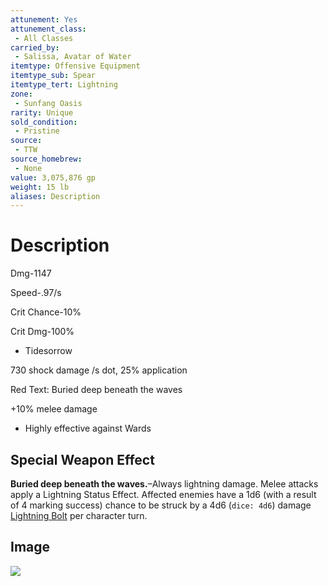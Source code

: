 ```yaml
---
attunement: Yes
attunement_class:
 - All Classes
carried_by:
 - Salissa, Avatar of Water
itemtype: Offensive Equipment
itemtype_sub: Spear
itemtype_tert: Lightning
zone:
 - Sunfang Oasis
rarity: Unique
sold_condition:
 - Pristine
source:
 - TTW
source_homebrew:
 - None
value: 3,075,876 gp
weight: 15 lb
aliases: Description
---
```

# Description
Dmg-1147

Speed-.97/s

Crit Chance-10%

Crit Dmg-100%

- Tidesorrow

730 shock damage /s dot, 25% application

Red Text: Buried deep beneath the waves

+10% melee damage
- Highly effective against Wards

## Special Weapon Effect
__Buried deep beneath the waves.__–Always lightning damage.
Melee attacks apply a Lightning Status Effect. Affected enemies have a 1d6 (with a result of 4 marking success) chance to be struck by a 4d6 (`dice: 4d6`) damage [Lightning Bolt](../../../../../30-Sathe-Shuna/01-ObsidianTTRPGShare/TTRPGShare_Community_Vaults/Pathfinder_2E/Spells_Rituals/Arcane_Tradition/Level%203/Lightning%20Bolt.md) per character turn.

## Image
![](TTW_Tidesorrrow-lament.webp)
